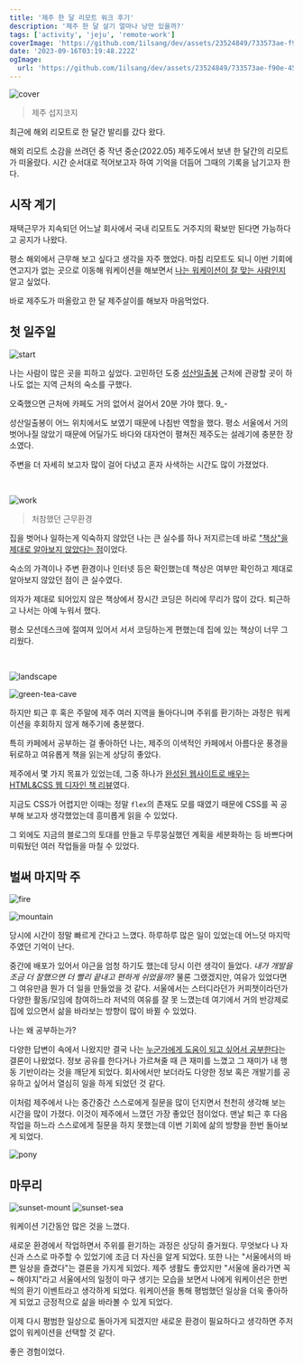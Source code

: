 ```yaml
---
title: '제주 한 달 리모트 워크 후기'
description: '제주 한 달 살기 얼마나 낭만 있을까?'
tags: ['activity', 'jeju', 'remote-work']
coverImage: 'https://github.com/1ilsang/dev/assets/23524849/733573ae-f90e-4573-a7a2-41940c787da9'
date: '2023-09-16T03:19:48.222Z'
ogImage:
  url: 'https://github.com/1ilsang/dev/assets/23524849/733573ae-f90e-4573-a7a2-41940c787da9'
---
```


<img class="cover" src="https://github.com/1ilsang/dev/assets/23524849/bd5efca8-90f6-4dba-bdd9-914d4d7dc459" alt="cover" />

> 제주 섭지코지

최근에 해외 리모트로 한 달간 발리를 갔다 왔다.

해외 리모트 소감을 쓰려던 중 작년 중순(2022.05) 제주도에서 보낸 한 달간의 리모트가 떠올랐다. 시간 순서대로 적어보고자 하여 기억을 더듬어 그때의 기록을 남기고자 한다.

## 시작 계기

재택근무가 지속되던 어느날 회사에서 국내 리모트도 거주지의 확보만 된다면 가능하다고 공지가 나왔다.

평소 해외에서 근무해 보고 싶다고 생각을 자주 했었다. 마침 리모트도 되니 이번 기회에 연고지가 없는 곳으로 이동해 워케이션을 해보면서 <u>나는 워케이션이 잘 맞는 사람인지</u> 알고 싶었다.

바로 제주도가 떠올랐고 한 달 제주살이를 해보자 마음먹었다.

## 첫 일주일

![start](https://github.com/1ilsang/dev/assets/23524849/cc26351c-f65e-4d2d-a294-5599410e1e84)

나는 사람이 많은 곳을 피하고 싶었다. 고민하던 도중 [성산일출봉](https://naver.me/GEAuu260) 근처에 관광할 곳이 하나도 없는 지역 근처의 숙소를 구했다.

오죽했으면 근처에 카페도 거의 없어서 걸어서 20분 가야 했다. 9\_-

성산일출봉이 어느 위치에서도 보였기 때문에 나침반 역할을 했다. 평소 서울에서 거의 벗어나질 않았기 때문에 어딜가도 바다와 대자연이 펼쳐진 제주도는 설레기에 충분한 장소였다.

주변을 더 자세히 보고자 많이 걸어 다녔고 혼자 사색하는 시간도 많이 가졌었다.

<br />

![work](https://github.com/1ilsang/dev/assets/23524849/7681d32c-6537-4e9f-871b-993cb19090fe)

> 처참했던 근무환경

집을 벗어나 일하는게 익숙하지 않았던 나는 큰 실수를 하나 저지르는데 바로 <u>"책상"을 제대로 알아보지 않았다는 점</u>이었다.

숙소의 가격이나 주변 환경이나 인터넷 등은 확인했는데 책상은 여부만 확인하고 제대로 알아보지 않았던 점이 큰 실수였다.

의자가 제대로 되어있지 않은 책상에서 장시간 코딩은 허리에 무리가 많이 갔다. 퇴근하고 나서는 아예 누워서 했다.

평소 모션데스크에 절여져 있어서 서서 코딩하는게 편했는데 집에 있는 책상이 너무 그리웠다.

<br />

![landscape](https://github.com/1ilsang/dev/assets/23524849/610f23eb-9380-4a90-877f-8b402d0691e5)

![green-tea-cave](https://github.com/1ilsang/dev/assets/23524849/5fe84b29-18bf-4852-8f16-2a256a2d5d5c)

하지만 퇴근 후 혹은 주말에 제주 여러 지역을 돌아다니며 주위를 환기하는 과정은 워케이션을 후회하지 않게 해주기에 충분했다.

특히 카페에서 공부하는 걸 좋아하던 나는, 제주의 이색적인 카페에서 아름다운 풍경을 뒤로하고 여유롭게 책을 읽는게 상당히 좋았다.

제주에서 몇 가지 목표가 있었는데, 그중 하나가 [완성된 웹사이트로 배우는 HTML&CSS 웹 디자인 책 리뷰](https://blog.naver.com/1ilsang/222771871391)였다.

지금도 CSS가 어렵지만 이때는 정말 `flex`의 존재도 모를 때였기 때문에 CSS를 꼭 공부해 보고자 생각했었는데 흥미롭게 읽을 수 있었다.

그 외에도 지금의 블로그의 토대를 만들고 두루뭉실했던 계획을 세분화하는 등 바쁘다며 미뤄뒀던 여러 작업들을 마칠 수 있었다.

## 벌써 마지막 주

![fire](https://github.com/1ilsang/dev/assets/23524849/aa907040-b2cf-4443-a7fe-9afef3d8209d)

![mountain](https://github.com/1ilsang/dev/assets/23524849/d6510fe9-5ce6-4fe1-8e71-756319ab9e9e)

당시에 시간이 정말 빠르게 간다고 느꼈다. 하루하루 많은 일이 있었는데 어느덧 마지막 주였던 기억이 난다.

중간에 배포가 있어서 야근을 엄청 하기도 했는데 당시 이런 생각이 들었다. <i>내가 개발을 조금 더 잘했으면 더 빨리 끝내고 편하게 쉬었을까?</i> 물론 그랬겠지만, 여유가 있었다면 그 여유만큼 뭔가 더 일을 만들었을 것 같다. 서울에서는 스터디라던가 커피챗이라던가 다양한 활동/모임에 참여하느라 저녁의 여유를 잘 못 느꼈는데 여기에서 거의 반강제로 집에 있으면서 삶을 바라보는 방향이 많이 바뀔 수 있었다.

나는 왜 공부하는가?

다양한 답변이 속에서 나왔지만 결국 나는 <u>누군가에게 도움이 되고 싶어서 공부한다</u>는 결론이 나왔었다. 정보 공유를 한다거나 가르쳐줄 때 큰 재미를 느꼈고 그 재미가 내 행동 기반이라는 것을 깨닫게 되었다. 회사에서만 보더라도 다양한 정보 혹은 개발기를 공유하고 싶어서 열심히 일을 하게 되었던 것 같다.

이처럼 제주에서 나는 중간중간 스스로에게 질문을 많이 던지면서 천천히 생각해 보는 시간을 많이 가졌다. 이것이 제주에서 느꼈던 가장 좋았던 점이었다. 맨날 퇴근 후 다음 작업을 하느라 스스로에게 질문을 하지 못했는데 이번 기회에 삶의 방향을 한번 돌아보게 되었다.

![pony](https://github.com/1ilsang/dev/assets/23524849/da21b5d7-dc08-48d1-915c-f7738f7341cd)

## 마무리

![sunset-mount](https://github.com/1ilsang/dev/assets/23524849/5e184147-7bc7-4a4a-a0a3-14ca9dc01caa)
![sunset-sea](https://github.com/1ilsang/dev/assets/23524849/88e9d28a-3c85-40aa-9f30-95ec8c379533)

워케이션 기간동안 많은 것을 느꼈다.

새로운 환경에서 작업하면서 주위를 환기하는 과정은 상당히 즐거웠다. 무엇보다 나 자신과 스스로 마주할 수 있었기에 조금 더 자신을 알게 되었다. 또한 나는 "서울에서의 바쁜 일상을 즐겼다"는 결론을 가지게 되었다. 제주 생활도 좋았지만 "서울에 올라가면 꼭 ~ 해야지"라고 서울에서의 일정이 마구 생기는 모습을 보면서 나에게 워케이션은 한번씩의 환기 이벤트라고 생각하게 되었다. 워케이션을 통해 평범했던 일상을 더욱 좋아하게 되었고 긍정적으로 삶을 바라볼 수 있게 되었다.

이제 다시 평범한 일상으로 돌아가게 되겠지만 새로운 환경이 필요하다고 생각하면 주저 없이 워케이션을 선택할 것 같다.

좋은 경험이었다.
